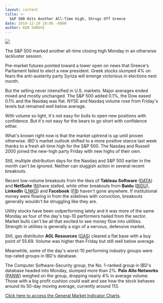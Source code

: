 ```yaml
---
layout: content
title: >-
  S&P 500 Hits Another All-Time High, Shrugs Off Greece
date: 2014-12-29 19:06 -0800
author: KEN SHREVE
---
```






![](https://www.investors.com/wp-content/uploads/ibd-migrated-images/MPv_141230_635554636225859134.png)









  

The S&P 500 marked another all-time closing high Monday in an otherwise lackluster session.

  

Pre-market futures pointed toward a lower open on news that Greece's Parliament failed to elect a new president. Greek stocks slumped 4% on fears the anti-austerity party Syriza will emerge victorious in elections next month.

  

But the selling never intensified in U.S. markets. Major averages ended mixed and mostly unchanged. The S&P 500 added 0.1%, the Dow eased 0.1% and the Nasdaq was flat. NYSE and Nasdaq volume rose from Friday's levels but remained well below average.

  

With volume so light, it's not easy for bulls to open new positions with confidence. But it's not easy for the bears to go short with confidence either.

  

What's known right now is that the market uptrend is up until proven otherwise. IBD's market outlook shifted to a more positive stance last week thanks to a fresh all-time high for the S&P 500. The Nasdaq and Russell 2000 joined the new-high party Friday with new highs of their own.

  

Still, multiple distribution days for the Nasdaq and S&P 500 earlier in the month can't be ignored. Neither can sluggish action in several recent breakouts.

  

Recent low-volume breakouts from the likes of **Tableau Software** ([DATA](https://research.investors.com/quote.aspx?symbol=DATA)) and **NetSuite** ([N](https://research.investors.com/quote.aspx?symbol=N))have stalled, while other breakouts from **Baidu** ([BIDU](https://research.investors.com/quote.aspx?symbol=BIDU)), **LinkedIn** ([LNKD](https://research.investors.com/quote.aspx?symbol=LNKD)) and **Facebook** ([FB](https://research.investors.com/quote.aspx?symbol=FB)) haven't gone anywhere. If institutional money were flowing in from the sidelines with conviction, breakouts generally wouldn't be struggling like they are.

  

Utility stocks have been outperforming lately and it was more of the same Monday as four of the day's top-10 performers hailed from the sector. Market bulls can't be all that excited to see money flow into utilities. Strength in utilities is generally a sign of a nervous, defensive market.

  

Still, gas distributor **AGL Resources** ([GAS](https://research.investors.com/quote.aspx?symbol=GAS)) cleared a flat base with a buy point of 55.69. Volume was higher than Friday but still well below average.

  

Meanwhile, some of the day's worst-10 performing industry groups were top-rated groups in IBD's database.

  

The Computer Software-Security group, the No. 1-ranked group in IBD's database headed into Monday, slumped more than 2%. **Palo Alto Networks** ([PANW](https://research.investors.com/quote.aspx?symbol=PANW)) weighed on the group, dropping nearly 4% in average volume. Those with a big profit cushion could wait and see how the stock behaves around its 50-day moving average, currently around 113.

  

[Click here to access the General Market Indicator Charts](https://www.investors.com/pdf/GMI_123014.pdf).




